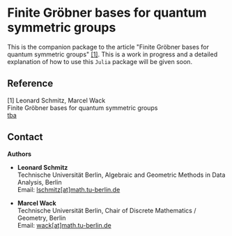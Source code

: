 # Finite Gröbner bases for quantum symmetric groups

This is the companion package to the article  "Finite Gröbner bases for quantum symmetric groups" [[1]](#1).
This is a work in progress and a detailed explanation of how to use this `Julia` package will be given soon.

## Reference

<a id="1">[1]</a>
Leonard Schmitz, Marcel Wack </br>
Finite Gröbner bases for quantum symmetric groups </br>
[tba](https:/)

## Contact

**Authors**

- **Leonard Schmitz**  
  Technische Universität Berlin, Algebraic and Geometric Methods in Data Analysis, Berlin  
  Email: [lschmitz[at]math.tu-berlin.de](mailto:lschmitz@math.tu-berlin.de)

- **Marcel Wack**  
  Technische Universität Berlin, Chair of Discrete Mathematics / Geometry, Berlin  
  Email: [wack[at]math.tu-berlin.de](mailto:wack@math.tu-berlin.de)
